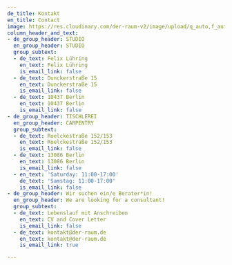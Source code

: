 ```yaml
---
de_title: Kontakt
en_title: Contact
image: https://res.cloudinary.com/der-raum-v2/image/upload/q_auto,f_auto,dpr_auto/v1614947617/DER-RAUM-Kueche-Holz-Lamellen-Kitchen_njsnwg_u2ydip.jpg
column_header_and_text:
- de_group_header: STUDIO
  en_group_header: STUDIO
  group_subtext:
  - de_text: Felix Lühring
    en_text: Felix Lühring
    is_email_link: false
  - de_text: Dunckerstraße 15
    en_text: Dunckerstraße 15
    is_email_link: false
  - de_text: 10437 Berlin
    en_text: 10437 Berlin
    is_email_link: false
- de_group_header: TISCHLEREI
  en_group_header: CARPENTRY
  group_subtext:
  - de_text: Roelckestraße 152/153
    en_text: Roelckestraße 152/153
    is_email_link: false
  - de_text: 13086 Berlin
    en_text: 13086 Berlin
    is_email_link: false
  - en_text: 'Saturday: 11:00-17:00'
    de_text: 'Samstag: 11:00-17:00'
    is_email_link: false
- de_group_header: Wir suchen ein/e Berater*in!
  en_group_header: We are looking for a consultant!
  group_subtext:
  - de_text: Lebenslauf mit Anschreiben
    en_text: CV and Cover Letter
    is_email_link: false
  - de_text: kontakt@der-raum.de
    en_text: kontakt@der-raum.de
    is_email_link: true

---
```

